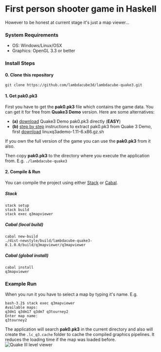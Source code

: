 # First person shooter game in Haskell
However to be honest at current stage it's just a map viewer...

### System Requirements
- OS: Windows/Linux/OSX
- Graphics: OpenGL 3.3 or better

### Install Steps
#### 0. Clone this repository
```git clone https://github.com/lambdacube3d/lambdacube-quake3.git```

#### 1. Get pak0.pk3
First you have to get the **pak0.pk3** file which contains the game data. You can get it for free from **Quake3 Demo** version. Here are some alternatives:
- **(a)** [download](https://github.com/patdohere/dockerfiles/raw/master/quakejs-stack/quakejs/base/baseq3/pak0.pk3) Quake3 Demo pak0.pk3 directly (**EASY**)
- **(b)** [step by step](https://slackalaxy.wordpress.com/2015/07/05/quake-iii-demo/) instructions to extract pak0.pk3 from Quake 3 Demo, first [download](http://www.filewatcher.com/m/linuxq3ademo-1.11-6.x86.gz.sh.49289300-0.html
) linuxq3ademo-1.11-6.x86.gz.sh

If you own the full version of the game you can use the **pak0.pk3** from it also.

Then copy **pak0.pk3** to the directory where you execute the application from. E.g. ```./lambdacube-quake3```

#### 2. Compile & Run

You can compile the project using either [Stack](https://docs.haskellstack.org/en/stable/README/) or [Cabal](https://wiki.haskell.org/Cabal-Install).

##### Stack
```
stack setup
stack build
stack exec q3mapviewer
```

##### Cabal (local build)
```
cabal new-build
./dist-newstyle/build/lambdacube-quake3-0.1.0.0/build/q3mapviewer/q3mapviewer
```

##### Cabal (global install)
```
cabal install
q3mapviewer
```

### Example Run
When you run it you have to select a map by typing it's name. E.g.
```
bash-3.2$ stack exec q3mapviewer
Available maps:
q3dm1 q3dm17 q3dm7 q3tourney2
Enter map name:
q3tourney2
```
The application will search **pak0.pk3** in the current directory and also will create the ```.lc_q3.cache``` folder to cache the compiled graphics pipelines. It reduces the loading time if the map was loaded before. 
![Quake III level viewer](https://raw.githubusercontent.com/csabahruska/quake3/master/lambdacube-dsl-quake3.jpg)
